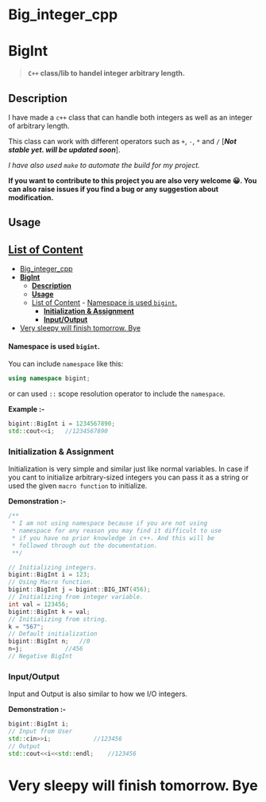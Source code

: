 # Big_integer_cpp


# **BigInt**
>**`C++` class/lib to handel integer arbitrary length.**


## **Description**
I have made a `c++` class that can handle both integers as well as an integer of arbitrary length.

This class can work with different operators such as `+`, `-`, `*` and `/` [***Not stable yet. will be updated soon***].

*I have also used `make` to automate the build for my project.*

**If you want to contribute to this project you are also very welcome :grinning:. You can also raise issues if you find a bug or any suggestion about modification.**


## **Usage**

## <u>List of Content</u>

- [Big_integer_cpp](#big_integer_cpp)
- [**BigInt**](#bigint)
	- [**Description**](#description)
	- [**Usage**](#usage)
	- [<u>List of Content</u>](#ulist-of-contentu)
			- [Namespace is used `bigint`.](#namespace-is-used-bigint)
		- [**Initialization & Assignment**](#initialization--assignment)
		- [**Input/Output**](#inputoutput)
- [Very sleepy will finish tomorrow. Bye](#very-sleepy-will-finish-tomorrow-bye)
#### Namespace is used `bigint`. 

You can include `namespace` like this:  

```cpp
using namespace bigint;
```
or can used `::` scope resolution operator to include the `namespace`.

**Example :-**
```cpp
bigint::BigInt i = 1234567890;
std::cout<<i;	//1234567890
```

### **Initialization & Assignment**
Initialization is very simple and similar just like normal variables. In case if you cant to initialize arbitrary-sized integers you can pass it as a string or used the given `macro function` to initialize. 

**Demonstration :-**

```cpp
/**
 * I am not using namespace because if you are not using 
 * namespace for any reason you may find it difficult to use 
 * if you have no prior knowledge in c++. And this will be 
 * followed through out the documentation.
 **/

// Initializing integers.
bigint::BigInt i = 123;
// Using Macro function.
bigint::BigInt j = bigint::BIG_INT(456);
// Initializing from integer variable. 
int val = 123456;
bigint::BigInt k = val;
// Initializing from string.
k = "567";
// Default initialization
bigint::BigInt n;	//0
n=j;			//456
// Negative BigInt

```


### **Input/Output**
Input and Output is also similar to how we I/O integers.

**Demonstration :-**

```cpp
bigint::BigInt i;
// Input from User
std::cin>>i;			//123456
// Output
std::cout<<i<<std::endl;	//123456
```




# Very sleepy will finish tomorrow. Bye